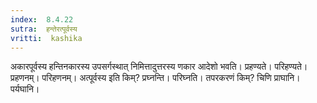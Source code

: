 ```yaml
---
index:  8.4.22
sutra:  हन्तेरत्पूर्वस्य
vritti:  kashika 
---
```


अकारपूर्वस्य हन्तिनकारस्य उपसर्गस्थात् निमित्तादुत्तरस्य णकार आदेशो भवति। प्रहण्यते। परिहण्यते। प्रहणनम्। परिहणनम्। अत्पूर्वस्य इति किम्? प्रघ्नन्ति। परिघ्नति। तपरकरणं किम्? चिणि प्राघानि। पर्यघानि।

